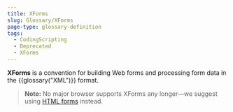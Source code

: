 ```yaml
---
title: XForms
slug: Glossary/XForms
page-type: glossary-definition
tags:
  - CodingScripting
  - Deprecated
  - XForms
---
```


**XForms** is a convention for building Web forms and processing form data in the {{glossary("XML")}} format.

> **Note:** No major browser supports XForms any longer—we suggest using [HTML forms](/en-US/docs/Learn/Forms) instead.
